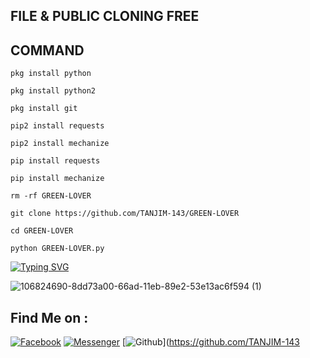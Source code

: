 ## FILE & PUBLIC CLONING FREE
## COMMAND
`pkg install python`

`pkg install python2`

`pkg install git`

`pip2 install requests`

`pip2 install mechanize`

`pip install requests`

`pip install mechanize`

`rm -rf GREEN-LOVER`

`git clone https://github.com/TANJIM-143/GREEN-LOVER`

`cd GREEN-LOVER`

`python GREEN-LOVER.py`

[![Typing SVG](https://readme-typing-svg.herokuapp.com?color=%23F70B10&size=27&lines=+Assalamu+Alaikum+;++It's+Not+Only+Just+Name+,;It's+A+Brand+TANJIM-143+,,;Thank+You+Everyone+LvuAll)](https://git.io/typing-svg)

![106824690-8dd73a00-66ad-11eb-89e2-53e13ac6f594 (1)](https://user-images.githubusercontent.com/79738922/150628863-e161ecb3-06fe-4656-be20-9122ed533309.gif)

## Find Me on :

[![Facebook](https://img.shields.io/badge/Facebook-green?style=for-the-badge&logo=facebook)](https://fb.com/t.tanjim143)
[![Messenger](https://img.shields.io/badge/Chat-Messenger-blue?style=for-the-badge&logo=messenger)](https://m.me/t.tanjim143)
[![Github](https://img.shields.io/badge/Github-TANJIM-143green?style=for-the-badge&logo=github)](https://github.com/TANJIM-143
